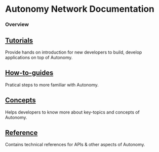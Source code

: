 # Autonomy Network Documentation

### Overview

## [Tutorials](https://github.com/AutonomyNetwork/docs/tree/075810210fa81a7936fe751b4f0cec828f207dfe/tutorials/index.md)

Provide hands on introduction for new developers to build, develop applications on top of Autonomy.

## [How-to-guides](https://github.com/AutonomyNetwork/docs/tree/075810210fa81a7936fe751b4f0cec828f207dfe/how-to-guides/index.md)

Pratical steps to more familiar with Autonomy.

## [Concepts](https://github.com/AutonomyNetwork/docs/tree/075810210fa81a7936fe751b4f0cec828f207dfe/concepts/index.md)

Helps developers to know more about key-topics and concepts of Autonomy.

## [Reference](https://github.com/AutonomyNetwork/docs/tree/075810210fa81a7936fe751b4f0cec828f207dfe/reference/index.md)

Contains technical references for APIs & other aspects of Autonomy.

